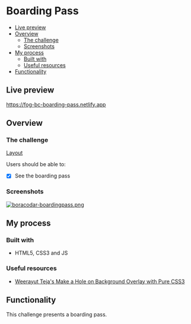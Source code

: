 # Boarding Pass

- [Live preview](#live-preview)
- [Overview](#overview)
  - [The challenge](#the-challenge)
  - [Screenshots](#screenshots)
- [My process](#my-process)
  - [Built with](#built-with)
  - [Useful resources](#useful-resources)
- [Functionality](#functionality)

## Live preview

https://fog-bc-boarding-pass.netlify.app

## Overview

### The challenge

[Layout](https://postimg.cc/3kVwkCsG)

Users should be able to:

- [x] See the boarding pass

### Screenshots

[![boracodar-boardingpass.png](https://i.postimg.cc/XYgy8RKZ/boracodar-boardingpass.png)](https://postimg.cc/w17vxbGH)

## My process

### Built with

- HTML5, CSS3 and JS

### Useful resources

- [Weerayut Teja's Make a Hole on Background Overlay with Pure CSS3](https://codepen.io/wteja/pen/wYaqdw)

## Functionality

This challenge presents a boarding pass.
